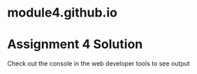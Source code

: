 # module4.github.io
  
  <!DOCTYPE html>
<html>

<head>
    <meta charset="utf-8">
    <title>Assignment Solution for Module 4</title>
    <script src="Hello.js"></script>
    <script src="GoodBye.js"></script>
    <script src="SCRIPT.js"></script>
</head>

<body>
    <h1>Assignment 4 Solution</h1>
    <p>Check out the console in the web developer tools to see output</p>
</body>

</html>
